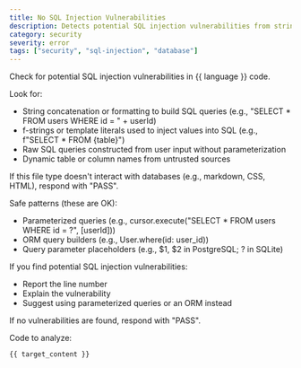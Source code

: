 ```yaml
---
title: No SQL Injection Vulnerabilities
description: Detects potential SQL injection vulnerabilities from string concatenation in queries
category: security
severity: error
tags: ["security", "sql-injection", "database"]
---
```


Check for potential SQL injection vulnerabilities in {{ language }} code.

Look for:
- String concatenation or formatting to build SQL queries (e.g., "SELECT * FROM users WHERE id = " + userId)
- f-strings or template literals used to inject values into SQL (e.g., f"SELECT * FROM {table}")
- Raw SQL queries constructed from user input without parameterization
- Dynamic table or column names from untrusted sources

If this file type doesn't interact with databases (e.g., markdown, CSS, HTML), respond with "PASS".

Safe patterns (these are OK):
- Parameterized queries (e.g., cursor.execute("SELECT * FROM users WHERE id = ?", [userId]))
- ORM query builders (e.g., User.where(id: user_id))
- Query parameter placeholders (e.g., $1, $2 in PostgreSQL; ? in SQLite)

If you find potential SQL injection vulnerabilities:
- Report the line number
- Explain the vulnerability
- Suggest using parameterized queries or an ORM instead

If no vulnerabilities are found, respond with "PASS".

Code to analyze:
```
{{ target_content }}
```
